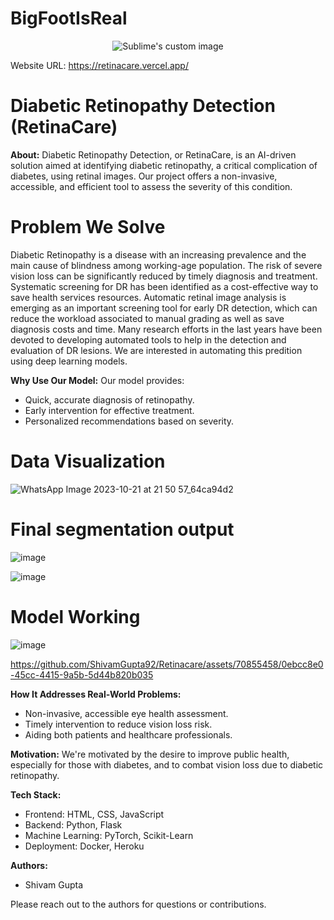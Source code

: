 # BigFootIsReal

<p align="center">
  <img src="https://github.com/ShivamGupta92/Retinacare/assets/70855458/87563d52-17f8-48bd-b13c-20440bc34a38?raw=true" alt="Sublime's custom image"/>
</p>

Website URL: https://retinacare.vercel.app/
# Diabetic Retinopathy Detection (RetinaCare)

**About:**
Diabetic Retinopathy Detection, or RetinaCare, is an AI-driven solution aimed at identifying diabetic retinopathy, a critical complication of diabetes, using retinal images. Our project offers a non-invasive, accessible, and efficient tool to assess the severity of this condition.


# Problem We Solve
Diabetic Retinopathy is a disease with an increasing prevalence and the main cause of blindness among working-age population. The risk of severe vision loss can be significantly reduced by timely diagnosis and treatment. Systematic screening for DR has been identified as a cost-effective way to save health services resources. Automatic retinal image analysis is emerging as an important screening tool for early DR detection, which can reduce the workload associated to manual grading as well as save diagnosis costs and time. Many research efforts in the last years have been devoted to developing automated tools to help in the detection and evaluation of DR lesions. We are interested in automating this predition using deep learning models.

**Why Use Our Model:**
Our model provides:
- Quick, accurate diagnosis of retinopathy.
- Early intervention for effective treatment.
- Personalized recommendations based on severity.

# Data Visualization
![WhatsApp Image 2023-10-21 at 21 50 57_64ca94d2](https://github.com/ShivamGupta92/Retinacare/assets/70855458/dfc81b4a-02fd-4d94-b0c5-986e1bea97d0)

# Final segmentation output
![image](https://github.com/ShivamGupta92/Retinacare/assets/70855458/269aec45-49d6-43d5-9e24-487e2555fd14)

![image](https://github.com/ShivamGupta92/Retinacare/assets/70855458/d9b2c22e-ad91-4557-939f-fe89a4298f16)

# Model Working
![image](https://github.com/ShivamGupta92/Retinacare/assets/70855458/66cc7fed-6059-49e0-94c1-d8dc805ccc4d)


https://github.com/ShivamGupta92/Retinacare/assets/70855458/0ebcc8e0-45cc-4415-9a5b-5d44b820b035

**How It Addresses Real-World Problems:**
- Non-invasive, accessible eye health assessment.
- Timely intervention to reduce vision loss risk.
- Aiding both patients and healthcare professionals.


**Motivation:**
We're motivated by the desire to improve public health, especially for those with diabetes, and to combat vision loss due to diabetic retinopathy.

**Tech Stack:**
- Frontend: HTML, CSS, JavaScript
- Backend: Python, Flask
- Machine Learning: PyTorch, Scikit-Learn
- Deployment: Docker, Heroku

**Authors:**
- Shivam Gupta

Please reach out to the authors for questions or contributions.
